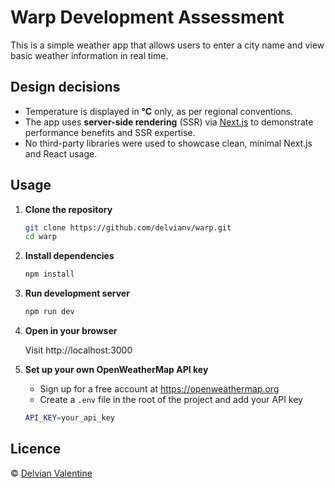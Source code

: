 # Warp Development Assessment

This is a simple weather app that allows users to enter a city name and view basic weather information in real time.

## Design decisions

- Temperature is displayed in **°C** only, as per regional conventions.
- The app uses **server-side rendering** (SSR) via [Next.js](https://nextjs.org/) to demonstrate performance benefits and SSR expertise.
- No third-party libraries were used to showcase clean, minimal Next.js and React usage.

## Usage

1. **Clone the repository**

   ```bash
   git clone https://github.com/delvianv/warp.git
   cd warp
   ```

2. **Install dependencies**

   ```bash
   npm install
   ```

3. **Run development server**

   ```bash
   npm run dev
   ```

4. **Open in your browser**

   Visit http://localhost:3000

5. **Set up your own OpenWeatherMap API key**

   - Sign up for a free account at https://openweathermap.org
   - Create a `.env` file in the root of the project and add your API key

   ```bash
   API_KEY=your_api_key
   ```

## Licence

&copy; [Delvian Valentine](https://delvianv.github.io)
